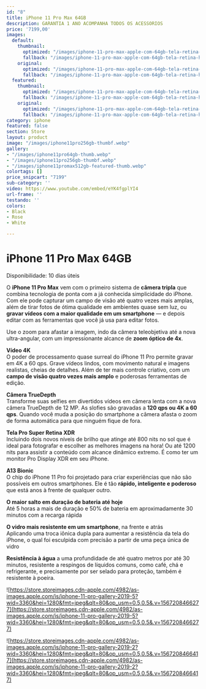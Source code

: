```yaml
---
id: "8"
title: iPhone 11 Pro Max 64GB
description: GARANTIA 1 ANO ACOMPANHA TODOS OS ACESSORIOS
price: '7199,00'
images:
  default:
    thumbnail:
      optimized: "/images/iphone-11-pro-max-apple-com-64gb-tela-retina-hd-de-65-ios-13-tripla-camera-traseira-resistente-a-agua-e-bateria-de-longa-duracao-prateado-50004418.jpg"
      fallback: "/images/iphone-11-pro-max-apple-com-64gb-tela-retina-hd-de-65-ios-13-tripla-camera-traseira-resistente-a-agua-e-bateria-de-longa-duracao-prateado-50004418.jpg"
    original:
      optimized: "/images/iphone-11-pro-max-apple-com-64gb-tela-retina-hd-de-65-ios-13-tripla-camera-traseira-resistente-a-agua-e-bateria-de-longa-duracao-prateado-50004418.jpg"
      fallback: "/images/iphone-11-pro-max-apple-com-64gb-tela-retina-hd-de-65-ios-13-tripla-camera-traseira-resistente-a-agua-e-bateria-de-longa-duracao-prateado-50004418.jpg"
  featured:
    thumbnail:
      optimized: "/images/iphone-11-pro-max-apple-com-64gb-tela-retina-hd-de-65-ios-13-tripla-camera-traseira-resistente-a-agua-e-bateria-de-longa-duracao-prateado-50004418.jpg"
      fallback: "/images/iphone-11-pro-max-apple-com-64gb-tela-retina-hd-de-65-ios-13-tripla-camera-traseira-resistente-a-agua-e-bateria-de-longa-duracao-prateado-50004418.jpg"
    original:
      optimized: "/images/iphone-11-pro-max-apple-com-64gb-tela-retina-hd-de-65-ios-13-tripla-camera-traseira-resistente-a-agua-e-bateria-de-longa-duracao-prateado-50004418.jpg"
      fallback: "/images/iphone-11-pro-max-apple-com-64gb-tela-retina-hd-de-65-ios-13-tripla-camera-traseira-resistente-a-agua-e-bateria-de-longa-duracao-prateado-50004418.jpg"
category: iphone
featured: false
section: Store
layout: product
image: "/images/iphone11pro256gb-thumbf.webp"
gallery:
- "/images/iphone11pro64gb-thumb.webp"
- "/images/iphone11pro256gb-thumbf.webp"
- "/images/iphone11promax512gb-featured-thumb.webp"
colortags: []
price_snipcart: "7199"
sub-category: ''
video: https://www.youtube.com/embed/eYK4fgplYI4
url-frame: ''
testando: ''
colors:
- Black
- Rose
- White

---
```

# iPhone 11 Pro Max 64GB

Disponibilidade: 10 dias úteis

O **iPhone 11 Pro Max** vem com o primeiro sistema de **câmera tripla** que combina tecnologia de ponta com a já conhecida simplicidade do iPhone. Com ele pode capturar um campo de visão até quatro vezes mais amplas, além de tirar fotos de ótima qualidade em ambientes quase sem luz, ou **gravar vídeos com a maior qualidade em um smartphone** — e depois editar com as ferramentas que você já usa para editar fotos.

Use o zoom para afastar a imagem, indo da câmera teleobjetiva até a nova ultra-angular, com um impressionante alcance de **zoom óptico de 4x**.

**Vídeo 4K**  
O poder de processamento quase surreal do iPhone 11 Pro permite gravar em 4K a 60 qps. Grave vídeos lindos, com movimento natural e imagens realistas, cheias de detalhes. Além de ter mais controle criativo, com um **campo de visão quatro vezes mais amplo** e poderosas ferramentas de edição.

**Câmera TrueDepth**  
Transforme suas selfies em divertidos vídeos em câmera lenta com a nova câmera TrueDepth de 12 MP. As slofies são gravadas a **120 qps ou 4K a 60 qps**. Quando você muda a posição do smartphone a câmera afasta o zoom de forma automática para que ninguém fique de fora.

**Tela Pro Super Retina XDR**  
Incluindo dois novos níveis de brilho que atinge até 800 nits no sol que é ideal para fotografar e escolher as melhores imagens na hora! Ou até 1200 nits para assistir a conteúdo com alcance dinâmico extremo. É como ter um monitor Pro Display XDR em seu iPhone.

**A13 Bionic**  
O chip do iPhone 11 Pro foi projetado para criar experiências que não são possíveis em outros smartphones. Ele é tão **rápido, inteligente e poderoso** que está anos à frente de qualquer outro.

**O maior salto em duração de bateria até hoje**  
Até 5 horas a mais de duração e 50% de bateria em aproximadamente 30 minutos com a recarga rápida

**O vidro mais resistente em um smartphone**, na frente e atrás  
Aplicando uma troca iônica dupla para aumentar a resistência da tela do iPhone, o qual foi esculpida com precisão a partir de uma peça única de vidro

**Resistência à água** a uma profundidade de até quatro metros por até 30 minutos, resistente a respingos de líquidos comuns, como café, chá e refrigerante, e precisamente por ser selado para proteção, também é resistente à poeira.

![https://store.storeimages.cdn-apple.com/4982/as-images.apple.com/is/iphone-11-pro-gallery-2019-5?wid=3360&hei=1280&fmt=jpeg&qlt=80&op_usm=0.5,0.5&.v=1567208466277](https://store.storeimages.cdn-apple.com/4982/as-images.apple.com/is/iphone-11-pro-gallery-2019-5?wid=3360&hei=1280&fmt=jpeg&qlt=80&op_usm=0.5,0.5&.v=1567208466277)

![https://store.storeimages.cdn-apple.com/4982/as-images.apple.com/is/iphone-11-pro-gallery-2019-2?wid=3360&hei=1280&fmt=jpeg&qlt=80&op_usm=0.5,0.5&.v=1567208466417](https://store.storeimages.cdn-apple.com/4982/as-images.apple.com/is/iphone-11-pro-gallery-2019-2?wid=3360&hei=1280&fmt=jpeg&qlt=80&op_usm=0.5,0.5&.v=1567208466417)
